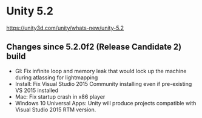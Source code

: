 # Unity 5.2

https://unity3d.com/unity/whats-new/unity-5.2

## Changes since 5.2.0f2 (Release Candidate 2) build



*   GI: Fix infinite loop and memory leak that would lock up the machine during atlassing for lightmapping
*   Install: Fix Visual Studio 2015 Community installing even if pre-existing VS 2015 installed
*   Mac: Fix startup crash in x86 player
*   Windows 10 Universal Apps: Unity will produce projects compatible with Visual Studio 2015 RTM version.